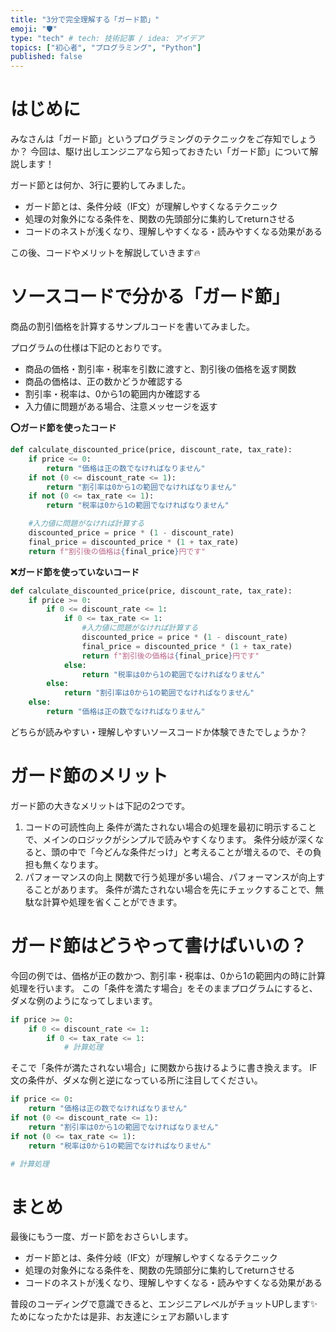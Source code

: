 ```yaml
---
title: "3分で完全理解する「ガード節」"
emoji: "🛡"
type: "tech" # tech: 技術記事 / idea: アイデア
topics: ["初心者", "プログラミング", "Python"]
published: false
---
```

# はじめに
みなさんは「ガード節」というプログラミングのテクニックをご存知でしょうか？
今回は、駆け出しエンジニアなら知っておきたい「ガード節」について解説します！

ガード節とは何か、3行に要約してみました。
* ガード節とは、条件分岐（IF文）が理解しやすくなるテクニック
* 処理の対象外になる条件を、関数の先頭部分に集約してreturnさせる
* コードのネストが浅くなり、理解しやすくなる・読みやすくなる効果がある

この後、コードやメリットを解説していきます🔥

# ソースコードで分かる「ガード節」
商品の割引価格を計算するサンプルコードを書いてみました。

プログラムの仕様は下記のとおりです。
* 商品の価格・割引率・税率を引数に渡すと、割引後の価格を返す関数
* 商品の価格は、正の数かどうか確認する
* 割引率・税率は、0から1の範囲内か確認する
* 入力値に問題がある場合、注意メッセージを返す

**⭕ガード節を使ったコード**
```python
def calculate_discounted_price(price, discount_rate, tax_rate):
    if price <= 0:
        return "価格は正の数でなければなりません"
    if not (0 <= discount_rate <= 1):
        return "割引率は0から1の範囲でなければなりません"
    if not (0 <= tax_rate <= 1):
        return "税率は0から1の範囲でなければなりません"

    #入力値に問題がなければ計算する
    discounted_price = price * (1 - discount_rate)
    final_price = discounted_price * (1 + tax_rate)
    return f"割引後の価格は{final_price}円です"
```

**❌ガード節を使っていないコード**
```python
def calculate_discounted_price(price, discount_rate, tax_rate):
    if price >= 0:
        if 0 <= discount_rate <= 1:
            if 0 <= tax_rate <= 1:
                #入力値に問題がなければ計算する
                discounted_price = price * (1 - discount_rate)
                final_price = discounted_price * (1 + tax_rate)
                return f"割引後の価格は{final_price}円です"
            else:
                return "税率は0から1の範囲でなければなりません"
        else:
            return "割引率は0から1の範囲でなければなりません"
    else:
        return "価格は正の数でなければなりません"
```
どちらが読みやすい・理解しやすいソースコードか体験できたでしょうか？

# ガード節のメリット
ガード節の大きなメリットは下記の2つです。
1. コードの可読性向上
条件が満たされない場合の処理を最初に明示することで、メインのロジックがシンプルで読みやすくなります。
条件分岐が深くなると、頭の中で「今どんな条件だっけ」と考えることが増えるので、その負担も無くなります。
1. パフォーマンスの向上
関数で行う処理が多い場合、パフォーマンスが向上することがあります。
条件が満たされない場合を先にチェックすることで、無駄な計算や処理を省くことができます。

# ガード節はどうやって書けばいいの？
今回の例では、価格が正の数かつ、割引率・税率は、0から1の範囲内の時に計算処理を行います。
この「条件を満たす場合」をそのままプログラムにすると、ダメな例のようになってしまいます。
```python
if price >= 0:
    if 0 <= discount_rate <= 1:
        if 0 <= tax_rate <= 1:
            # 計算処理
```

そこで「条件が満たされない場合」に関数から抜けるように書き換えます。
IF文の条件が、ダメな例と逆になっている所に注目してください。
```python
if price <= 0:
    return "価格は正の数でなければなりません"
if not (0 <= discount_rate <= 1):
    return "割引率は0から1の範囲でなければなりません"
if not (0 <= tax_rate <= 1):
    return "税率は0から1の範囲でなければなりません"

# 計算処理
```

# まとめ
最後にもう一度、ガード節をおさらいします。
* ガード節とは、条件分岐（IF文）が理解しやすくなるテクニック
* 処理の対象外になる条件を、関数の先頭部分に集約してreturnさせる
* コードのネストが浅くなり、理解しやすくなる・読みやすくなる効果がある

普段のコーディングで意識できると、エンジニアレベルがチョットUPします✨
ためになったかたは是非、お友達にシェアお願いします